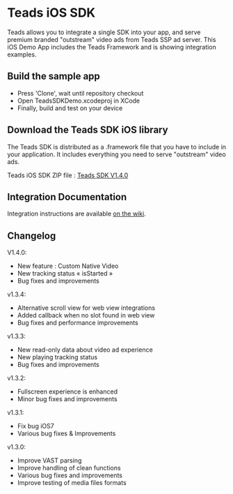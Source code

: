 # Teads iOS SDK

Teads allows you to integrate a single SDK into your app, and serve premium branded "outstream" video ads from Teads SSP ad server. 
This iOS Demo App includes the Teads Framework and is showing integration examples.

## Build the sample app

* Press 'Clone', wait until repository checkout
* Open TeadsSDKDemo.xcodeproj in XCode 
* Finally, build and test on your device

## Download the Teads SDK iOS library

The Teads SDK is distributed as a .framework file that you have to include in your application. It includes everything you need to serve "outstream" video ads.

Teads iOS SDK ZIP file : [Teads SDK V1.4.0](https://github.com/teads/TeadsSDK-iOS/releases/download/v1.4.0/TeadsSDK-V1.4.0.zip)

## Integration Documentation

Integration instructions are available [on the wiki](https://github.com/teads/TeadsSDK-iOS/wiki).

## Changelog

V1.4.0:
- New feature : Custom Native Video
- New tracking status « isStarted »
- Bug fixes and improvements

v1.3.4:
- Alternative scroll view for web view integrations
- Added callback when no slot found in web view
- Bug fixes and performance improvements

v1.3.3:
- New read-only data about video ad experience
- New playing tracking status
- Bug fixes and improvements

v1.3.2:
- Fullscreen experience is enhanced
- Minor bug fixes and improvements

v1.3.1:
- Fix bug iOS7
- Various bug fixes & Improvements

v1.3.0:
- Improve VAST parsing
- Improve handling of clean functions
- Various bug fixes and improvements
- Improve testing of media files formats

